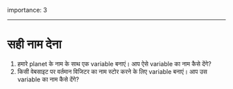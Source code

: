importance: 3

---

# सही नाम देना

1. हमारे planet के नाम के साथ एक variable बनाएं। आप ऐसे variable का नाम कैसे देंगे?
2. किसी वेबसाइट पर वर्तमान विजिटर का नाम स्टोर करने के लिए variable बनाएं। आप उस variable का नाम कैसे देंगे?
